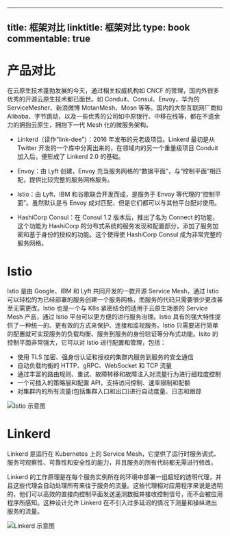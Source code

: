 
---
title: 框架对比
linktitle: 框架对比
type: book
commentable: true
---

# 产品对比

在云原生技术蓬勃发展的今天，通过相关权威机构如 CNCF 的管理，国内外很多优秀的开源云原生技术都已面世。如 Conduit、Consul、Envoy、华为的 ServiceMesher、新浪微博 MotanMesh、Mosn 等等。国内的大型互联网厂商如 Alibaba、字节跳动，以及一些优秀的公司如中原银行、中移在线等，都在不遗余力的拥抱云原生，拥抱下一代 Mesh 化的微服务架构。

- Linkerd（读作“link-dee”）：2016 年发布的元老级项目。Linkerd 最初是从 Twitter 开发的一个库中分离出来的，在领域内的另一个重量级项目 Conduit 加入后，便形成了 Linkerd 2.0 的基础。

- Envoy：由 Lyft 创建，Envoy 充当服务网格的“数据平面”，与“控制平面”相匹配，提供比较完整的服务网格服务。

- Istio：由 Lyft、IBM 和谷歌联合开发而成，是服务于 Envoy 等代理的“控制平面”。虽然默认是与 Envoy 成对匹配，但是它们都可以与其他平台配对使用。

- HashiCorp Consul：在 Consul 1.2 版本后，推出了名为 Connect 的功能，这个功能为 HashiCorp 的分布式系统的服务发现和配置部分，添加了服务加密和基于身份的授权的功能。这个使得使 HashiCorp Consul 成为非常完整的服务网格。

# Istio

Istio 是由 Google、IBM 和 Lyft 共同开发的一款开源 Service Mesh，通过 Istio 可以轻松的为已经部署的服务创建一个服务网格，而服务的代码只需要很少更改甚至无需更改。Istio 也是一个与 K8s 紧密结合的适用于云原生场景的 Service Mesh 产品，通过 Istio 平台可以更方便的进行服务治理。Istio 具有的强大特性提供了一种统一的、更有效的方式来保护、连接和监视服务。Istio 只需要进行简单的配置就可实现服务的负载均衡、服务到服务的身份验证等分布式功能。Isito 的控制平面非常强大，它可以对 Istio 进行配置和管理，包括：

- 使用 TLS 加密、强身份认证和授权的集群内服务到服务的安全通信
- 自动负载均衡的 HTTP、gRPC、WebSocket 和 TCP 流量
- 通过丰富的路由规则、重试、故障转移和故障注入对流量行为进行细粒度控制
- 一个可插入的策略层和配置 API，支持访问控制、速率限制和配额
- 对集群内的所有流量(包括集群入口和出口)进行自动度量、日志和跟踪

![Istio 示意图](https://assets.ng-tech.icu/superbed/2021/07/14/60eeac335132923bf8162074.jpg)

# Linkerd

Linkerd 是运行在 Kubernetes 上的 Service Mesh，它提供了运行时服务调式、服务可观察性、可靠性和安全性的能力，并且服务的所有代码都无需进行修改。

Linkerd 的工作原理是在每个服务实例所在的环境中部署一组超轻的透明代理，并且这些代理会自动处理所有来往于服务的流量。这些代理相对应用程序来说是透明的，他们可以高效的直接向控制平面发送遥测数据并接收控制信号，而不会被应用程序所感知。这种设计允许 Linkerd 在不引入过多延迟的情况下测量和操纵进出服务的流量。

![Linkerd 示意图](https://assets.ng-tech.icu/superbed/2021/07/14/60eeac5e5132923bf816fed7.png)

    
